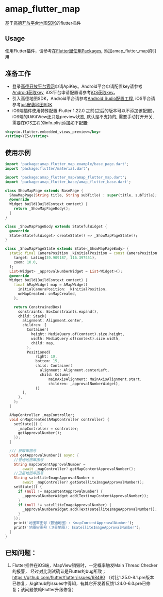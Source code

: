 # amap_flutter_map

基于[高德开放平台地图SDK](https://lbs.amap.com/api/)的flutter插件

## Usage
使用Flutter插件，请参考[在Flutter里使用Packages](https://flutter.cn/docs/development/packages-and-plugins/using-packages), 添加amap_flutter_map的引用

## 准备工作
* 登录[高德开放平台官网](https://lbs.amap.com/)申请ApiKey。Android平台申请配置key请参考[Android获取key](https://lbs.amap.com/api/poi-sdk-android/develop/create-project/get-key/?sug_index=2), iOS平台申请配置请参考[iOS获取key](https://lbs.amap.com/api/poi-sdk-ios/develop/create-project/get-key/?sug_index=1)。
* 引入高德地图SDK，Android平台请参考[Android Sudio配置工程](https://lbs.amap.com/api/android-sdk/guide/create-project/android-studio-create-project), iOS平台请参考[ios安装地图SDK](https://lbs.amap.com/api/ios-sdk/guide/create-project/cocoapods)
* iOS端插件使用特殊配置:Flutter 1.22.0 之前(之后的版本可以不添加该配置)，iOS端的UiKitView还只是preview状态, 默认是不支持的, 需要手动打开开关, 需要在iOS工程的info.plist添加如下配置:
``` XML
<key>io.flutter.embedded_views_preview</key>
<string>YES</string>
```

## 使用示例
``` Dart
import 'package:amap_flutter_map_example/base_page.dart';
import 'package:flutter/material.dart';

import 'package:amap_flutter_map/amap_flutter_map.dart';
import 'package:amap_flutter_base/amap_flutter_base.dart';

class ShowMapPage extends BasePage {
  ShowMapPage(String title, String subTitle) : super(title, subTitle);
  @override
  Widget build(BuildContext context) {
    return _ShowMapPageBody();
  }
}

class _ShowMapPageBody extends StatefulWidget {
  @override
  State<StatefulWidget> createState() => _ShowMapPageState();
}

class _ShowMapPageState extends State<_ShowMapPageBody> {
  static final CameraPosition _kInitialPosition = const CameraPosition(
    target: LatLng(39.909187, 116.397451),
    zoom: 10.0,
  );
  List<Widget> _approvalNumberWidget = List<Widget>();
  @override
  Widget build(BuildContext context) {
    final AMapWidget map = AMapWidget(
      initialCameraPosition: _kInitialPosition,
      onMapCreated: onMapCreated,
    );

    return ConstrainedBox(
      constraints: BoxConstraints.expand(),
      child: Stack(
        alignment: Alignment.center,
        children: [
          Container(
            height: MediaQuery.of(context).size.height,
            width: MediaQuery.of(context).size.width,
            child: map,
          ),
          Positioned(
              right: 10,
              bottom: 15,
              child: Container(
                alignment: Alignment.centerLeft,
                child: Column(
                    mainAxisAlignment: MainAxisAlignment.start,
                    children: _approvalNumberWidget),
              ))
        ],
      ),
    );
  }

  AMapController _mapController;
  void onMapCreated(AMapController controller) {
    setState(() {
      _mapController = controller;
      getApprovalNumber();
    });
  }

  /// 获取审图号
  void getApprovalNumber() async {
    //普通地图审图号
    String mapContentApprovalNumber =
        await _mapController?.getMapContentApprovalNumber();
    //卫星地图审图号
    String satelliteImageApprovalNumber =
        await _mapController?.getSatelliteImageApprovalNumber();
    setState(() {
      if (null != mapContentApprovalNumber) {
        _approvalNumberWidget.add(Text(mapContentApprovalNumber));
      }
      if (null != satelliteImageApprovalNumber) {
        _approvalNumberWidget.add(Text(satelliteImageApprovalNumber));
      }
    });
    print('地图审图号（普通地图）: $mapContentApprovalNumber');
    print('地图审图号（卫星地图): $satelliteImageApprovalNumber');
  }
}

```

## 已知问题：
1. Flutter插件在iOS端，MapView销毁时，一定概率触发Main Thread Checker的报警，
经过对比测试确认是Flutter的bug所致；https://github.com/flutter/flutter/issues/68490 
（对比1.25.0-8.1.pre版本已修复，从github的issues中得知，有其它开发着反馈1.24.0-6.0.pre已修复；该问题依赖Flutter升级修复） 




